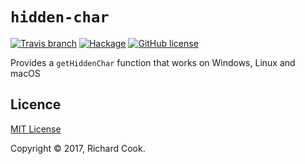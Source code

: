 # `hidden-char`

[![Travis branch](https://img.shields.io/travis/rcook/hidden-char/master.svg)](https://travis-ci.org/rcook/hidden-char)
[![Hackage](https://img.shields.io/hackage/v/hidden-char.svg)](http://hackage.haskell.org/package/hidden-char)
[![GitHub license](https://img.shields.io/badge/license-MIT-blue.svg)](https://raw.githubusercontent.com/rcook/hidden-char/master/LICENSE)

Provides a `getHiddenChar` function that works on Windows, Linux and macOS

## Licence

[MIT License][licence]

Copyright &copy; 2017, Richard Cook.

[licence]: LICENSE

